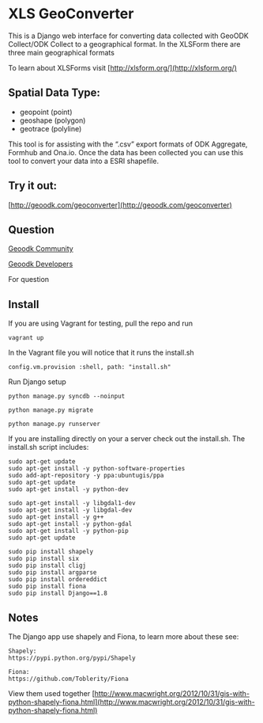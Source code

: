 # XLS GeoConverter

This is a Django web interface for converting data collected with GeoODK Collect/ODK Collect to a geographical format. In the XLSForm there are three main geographical formats 

To learn about XLSForms visit [http://xlsform.org/](http://xlsform.org/)

## Spatial Data Type:
* geopoint (point)
* geoshape (polygon)
* geotrace (polyline)

This tool is for assisting with the “.csv” export formats of ODK Aggregate, Formhub and Ona.io. Once the data has been collected you can use this tool to convert your data into a ESRI shapefile.


## Try it out:
[http://geoodk.com/geoconverter](http://geoodk.com/geoconverter)


## Question

[Geoodk Community](https://groups.google.com/forum/#!forum/geoodk-community)

[Geoodk Developers](https://groups.google.com/forum/#!forum/geoodk-developers)

For question 
## Install 
If you are using Vagrant  for testing, pull the repo and run

	vagrant up
    
In the Vagrant file you will notice that it runs the install.sh

	config.vm.provision :shell, path: "install.sh"
 
Run Django setup

	python manage.py syncdb --noinput
	
	python manage.py migrate
	
	python manage.py runserver
    
If you are installing directly on your a server check out the install.sh.
The install.sh script includes:

	sudo apt-get update
    sudo apt-get install -y python-software-properties
    sudo add-apt-repository -y ppa:ubuntugis/ppa
    sudo apt-get update
    sudo apt-get install -y python-dev
    
    sudo apt-get install -y libgdal1-dev
    sudo apt-get install -y libgdal-dev
    sudo apt-get install -y g++
    sudo apt-get install -y python-gdal
    sudo apt-get install -y python-pip
    sudo apt-get update
    
    sudo pip install shapely
    sudo pip install six
    sudo pip install cligj
    sudo pip install argparse
    sudo pip install ordereddict
    sudo pip install fiona
    sudo pip install Django==1.8

## Notes

The Django app use shapely and Fiona, to learn more about these see:
	
    Shapely:
	https://pypi.python.org/pypi/Shapely
    
    Fiona:
    https://github.com/Toblerity/Fiona
    
 View them used together [http://www.macwright.org/2012/10/31/gis-with-python-shapely-fiona.html](http://www.macwright.org/2012/10/31/gis-with-python-shapely-fiona.html)
